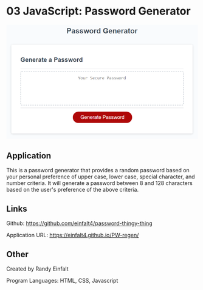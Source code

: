 # 03 JavaScript: Password Generator


![The Password Generator application displays a red button to "Generate Password".](./Assets/03-javascript-homework-demo.png)

## Application

This is a password generator that provides a random password based on your personal preference of upper case, lower case, special character, and number criteria. It will generate a password between 8 and 128 characters based on the user's preference of the above criteria.

## Links

Github: https://github.com/einfalt4/password-thingy-thing

Application URL: https://einfalt4.github.io/PW-regen/

## Other

Created by Randy Einfalt

Program Languages: HTML, CSS, Javascript
